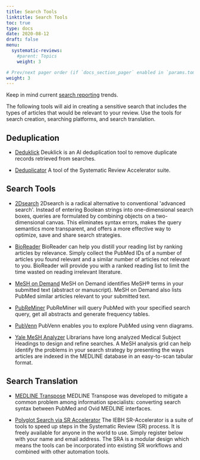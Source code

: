 ```yaml
---
title: Search Tools
linktitle: Search Tools
toc: true
type: docs
date: 2020-08-12
draft: false
menu:
  systematic-reviews:
    #parent: Topics
    weight: 3

# Prev/next pager order (if `docs_section_pager` enabled in `params.toml`)
weight: 3
---
```


Keep in mind current [search reporting](https://osf.io/ygn9w/) trends.

The following tools will aid in creating a sensitive search that includes the types of articles that would be relevant to your review. Use the tools for search creation, searching platforms, and search translation. 

## Deduplication

* [Deduklick](https://www.risklick.ch/deduklick/)
Deuklick is an AI deduplication tool to remove duplicate records retrieved from searches.

* [Deduplicator](https://sr-accelerator.com/#/deduplicator)
A tool of the Systematic Review Accelerator suite.


## Search Tools
* [2Dsearch](https://app.2dsearch.com/)
2Dsearch is a radical alternative to conventional 'advanced search'. Instead of entering Boolean strings into one-dimensional search boxes, queries are formulated by combining objects on a two-dimensional canvas. This eliminates syntax errors, makes the query semantics more transparent, and offers a more effective way to optimize, save and share search strategies.

* [BioReader](https://services.healthtech.dtu.dk/service.php?BioReader-1.2)
BioReader can help you distill your reading list by ranking articles by relevance. Simply collect the PubMed IDs of a number of articles you found relevant and a similar number of articles not relevant to you. BioReader will provide you with a ranked reading list to limit the time wasted on reading irrelevant literature.


* [MeSH on Demand](https://meshb.nlm.nih.gov/MeSHonDemand)
MeSH on Demand identifies MeSH® terms in your submitted text (abstract or manuscript). MeSH on Demand also lists PubMed similar articles relevant to your submitted text.


* [PubReMiner](https://hgserver2.amc.nl/cgi-bin/miner/miner2.cgi)
PubReMiner will query PubMed with your specified search query, get all abstracts and generate frequency tables.

* [PubVenn](https://pubvenn.appspot.com/)
PubVenn enables you to explore PubMed using venn diagrams.

* [Yale MeSH Analyzer](http://mesh.med.yale.edu/)
Librarians have long analyzed Medical Subject Headings to design and refine searches. A MeSH analysis grid can help identify the problems in your search strategy by presenting the ways articles are indexed in the MEDLINE database in an easy-to-scan tabular format.
## Search Translation

* [MEDLINE Transpose](https://medlinetranspose.github.io/)
MEDLINE Transpose was developed to mitigate a common problem among information specialists: converting search syntax between PubMed and Ovid MEDLINE interfaces.

* [Polyglot Search via SR Accelerator](http://sr-accelerator.com/#/polyglot)
The IEBH SR-Accelerator is a suite of tools to speed up steps in the Systematic Review (SR) process. It is freely available for anyone in the world to use. Simply register below with your name and email address. The SRA is a modular design which means the tools can be incorporated into existing SR workflows and combined with other automation tools.



